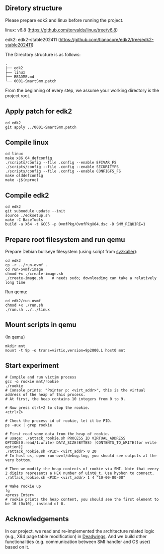 ## Diretory structure

Please prepare edk2 and linux before running the project.

linux: v6.8 (https://github.com/torvalds/linux/tree/v6.8)

edk2: edk2-stable202411 (https://github.com/tianocore/edk2/tree/edk2-stable202411)

The Directory structure is as follows:

```
.
├── edk2
├── linux
├── README.md
└── 0001-SmartSmm.patch
```

From the beginning of every step, we assume your working directory is the project root.

## Apply patch for edk2

```shell
cd edk2
git apply ../0001-SmartSmm.patch
```

## Compile linux

```shell
cd linux
make x86_64_defconfig
./scripts/config --file .config --enable EFIVAR_FS
./scripts/config --file .config --enable SECURITYFS
./scripts/config --file .config --enable CONFIGFS_FS
make olddefconfig
make -j$(nproc)
```

## Compile edk2

```shell
cd edk2
git submodule update --init
source ./edksetup.sh
make -C BaseTools
build -a X64 -t GCC5 -p OvmfPkg/OvmfPkgX64.dsc -D SMM_REQUIRE=1
```

## Prepare root filesystem and run qemu

Prepare Debian bullseye filesystem (using script from [syzkaller](https://github.com/google/syzkaller)):

```shell
cd edk2
cp -r ../run-ovmf .
cd run-ovmf/image
chmod +x ./create-image.sh 
./create-image.sh    # needs sudo; downloading can take a relatively long time
```

Run qemu:

```shell
cd edk2/run-ovmf
chmod +x ./run.sh
./run.sh ../../linux
```

## Mount scripts in qemu

(In qemu)

```shell
mkdir mnt
mount -t 9p -o trans=virtio,version=9p2000.L host0 mnt
```

## Start experiment

```shell
# Compile and run victim process
gcc -o rookie mnt/rookie
./rookie
# Console prints: "Pointer p: <virt_addr>", this is the virtual address of the heap of this process.
# At first, the heap contains 10 integers from 0 to 9.

# Now press ctrl+Z to stop the rookie.
<ctrl+Z>

# Check the process id of rookie, let it be PID.
ps -aux | grep rookie

# First read some data from the heap of rookie.
# usage: ./attack_rookie.sh PROCESS_ID VIRTUAL_ADDRESS OPTION(0:read/1:write) DATA_SIZE(BYTES) [CONTENTS_TO_WRITE(for write option)]
./attack_rookie.sh <PID> <virt_addr> 0 20
# In host os, open run-ovmf/debug.log, you should see outputs at the very bottom.

# Then we modify the heap contents of rookie via SMI. Note that every 2 digits represents a HEX number of uint8_t. Use hyphon to connect.
./attack_rookie.sh <PID> <virt_addr> 1 4 "10-00-00-00"

# Wake rookie up
fg
<press Enter>
# rookie prints the heap content, you should see the first element to be 16 (0x10), instead of 0.
```

## Acknowledgements

In our project, we read and re-implemented the architecture related logic (e.g., X64 page table modification) in [Deadwings](https://github.com/xsh3llsh0ck/Deadwing). And we build other functionalities (e.g. communication between SMI handler and OS user) based on it.